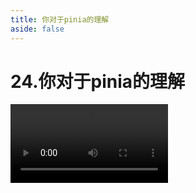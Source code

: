 ```yaml
---
title: 你对于pinia的理解
aside: false
---
```


# 24.你对于pinia的理解

<video autoplay src="http://qn.chinavanes.com/interview/vue-interview/24.你对于pinia的理解.mp4" controls controlsList="nodownload" width="50%"/>

